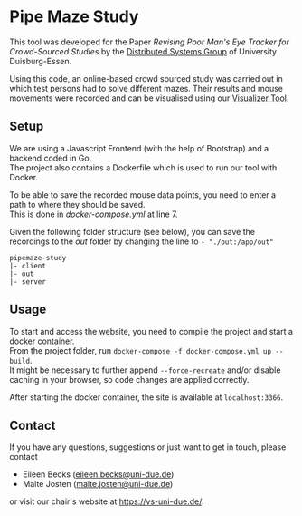# Pipe Maze Study
This tool was developed for the Paper _Revising Poor Man's Eye Tracker for Crowd-Sourced Studies_ by the [Distributed Systems Group](https://vs-uni-due.de/) of University Duisburg-Essen.

Using this code, an online-based crowd sourced study was carried out in which test persons had to solve different mazes.
Their results and mouse movements were recorded and can be visualised using our [Visualizer Tool](https://github.com/vs-ude/pipemaze-visualizer).

## Setup
We are using a Javascript Frontend (with the help of Bootstrap) and a backend coded in Go.<br>
The project also contains a Dockerfile which is used to run our tool with Docker.

To be able to save the recorded mouse data points, you need to enter a path to where they should be saved.<br>
This is done in _docker-compose.yml_ at line 7.

Given the following folder structure (see below), you can save the recordings to the _out_ folder by changing the line to `- "./out:/app/out"`

```
pipemaze-study
|- client
|- out
|- server
```

## Usage
To start and access the website, you need to compile the project and start a docker container.<br>
From the project folder, run `docker-compose -f docker-compose.yml up --build`.<br>
It might be necessary to further append `--force-recreate` and/or disable caching in your browser, so code changes are applied correctly.

After starting the docker container, the site is available at `localhost:3366`.

## Contact
If you have any questions, suggestions or just want to get in touch, please contact
* Eileen Becks (eileen.becks@uni-due.de)
* Malte Josten (malte.josten@uni-due.de)

or visit our chair's website at https://vs-uni-due.de/.